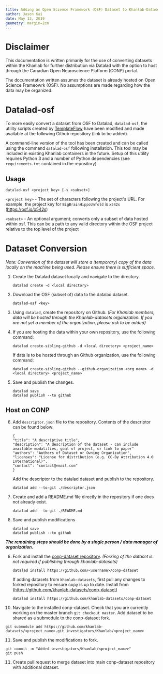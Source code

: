 ```yaml
---
title: Adding an Open Science Framework (OSF) Dataset to Khanlab-Datasets
author: Jason Kai
date: May 13, 2019
geometry: margin=2cm
...
```



# Disclaimer
This documentation is written primarily for the use of converting datasets within the Khanlab for further distribution via Datalad with the option to host through the Canadian Open Neuroscience Platform (CONP) portal.

The documentation written assumes the dataset is already hosted on Open Science Frameowrk (OSF). No assumptions are made regarding how the data may be organized.

# Datalad-osf
To more easily convert a dataset from OSF to Datalad, `datalad-osf`, the utility scripts created by [TemplateFlow](https://github.com/templateflow) have been modified and made available at the following Github repository (link to be added).

A command-line version of the tool has been created and can be called using the command `datalad-osf` following installation. This tool may be included in existing Khanlab containers in the future. Setup of this utility requires Python 3 and a number of Python dependencies (see `requirements.txt` contained in the repository).

## Usage
```
datalad-osf <project key> [-s <subset>]
```


`<project key>` - The set of characters following the project's URL. For example, the project key for `BigBrainHippoUnfold` is `x542s` (https://osf.io/x542s)

`<subset>` - An optional argument; converts only a subset of data hosted within osf. This can be a path to any valid directory within the OSF project relative to the top level of the project

# Dataset Conversion
_Note: Conversion of the dataset will store a (temporary) copy of the data locally on the machine being used. Please ensure there is sufficient space._


1. Create the Datalad dataset locally and navigate to the directory.

    ```
    datalad create -d <local directory>
    ```

2. Download the OSF (subset of) data to the datalad dataset.

    ```
    datalad-osf <key>
    ```

3. Using `datalad`, create the repository on Github. _(For Khanlab members, data will be hosted through the Khanlab-datasets organization. If you are not yet a member of the organization, please ask to be added)_

4. If you are hosting the data within your own repository, use the following command:

    ```
    datalad create-sibling-github -d <local directory> <project_name>
    ```

    If data is to be hosted through an Github organization, use the following command:

    ```
    datalad create-sibling-github --github-organization <org name> -d <local directory> <project_name>
    ```

5. Save and publish the changes.

    ```
    datalad save
    datalad publish --to github
    ```

## Host on CONP
6. Add `descriptor.json` file to the repository. Contents of the descriptor can be found below:

    ```
    {
    "title": "A descriptive title",
    "description": "A description of the dataset - can include available modalities, goal of project, or link to paper"
    "authors": "Authors of Dataset or Owning Organization",
    "licenses": "License for distribution (e.g. CC-By Attribution 4.0 International)",
    "contact": "contact@email.com"
    }
    ```

    Add the descriptor to the datalad dataset and publish to the repository.

    ```
    datalad add --to-git ./descriptor.json
    ```

7. Create and add a README.md file directly in the repository if one does not already exist.
    ```
    datalad add --to-git ./README.md
    ```

8. Save and publish modifications
    ```
    datalad save
    datalad publish --to github
    ```


**_The remaining steps should be done by a single person / data manager of organization._**


9. Fork and install the [conp-dataset repository](https://github.com/CONP-PCNO/conp-dataset). _(Forking of the dataset is not required if publishing through khanlab-datasets)_

    ```
    datalad install https://github.com/<username>/conp-dataset
    ```

    If adding datasets from `khanlab-datasets`, first pull any changes to forked repository to ensure copy is up to date. Install from (https://github.com/khanlab-datasets/conp-dataset)

    ```
    datalad install https://github.com/khanlab-datasets/conp-dataset
    ```

10. Navigate to the installed conp-dataset. Check that you are currently working on the master branch `git checkout master`. Add dataset to be shared as a submodule to the conp-dataset fork.
```
git submodule add https://github.com/khanlab-datasets/<project_name>.git investigators/Khanlab/<project_name>
```

11. Save and publish the modifications to fork.
```
git commit -m "Added investigators/Khanlab/<project_name>"
git push
```

11. Create pull request to merge dataset into main conp-dataset repository with additional dataset.
